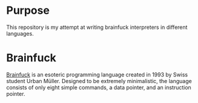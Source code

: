 # Purpose

This repository is my attempt at writing brainfuck interpreters in different languages.

# Brainfuck

[Brainfuck](https://ru.wikipedia.org/wiki/Brainfuck) is an esoteric programming language created in 1993 by Swiss student Urban Müller. Designed to be extremely minimalistic, the language consists of only eight simple commands, a data pointer, and an instruction pointer.

